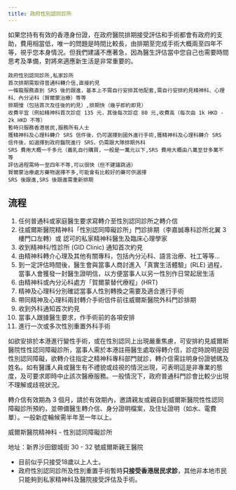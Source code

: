 ```yaml
---
title: 政府性別認同診所
---
```


如果您持有有效的香港身份證，在政府醫院排期接受評估和手術都會有政府的支助，費用相當低，唯一的問題是時間比較長，由排期至完成手術大概兩至四年不等，視乎您本身情況。但我們建議不應著急，因為醫生評估當中您自己也需要時間思考及準備，對將來適應新生活是非常重要的。

```csv
政府性別認同診所,私家診所
首次排期需取得普通科轉介信,直接約見
一條龍服務直到 SRS 後的跟進，基本上不需自行安排其他配套,需自行安排約見精神科、心理科、內分泌科（賀爾蒙治療）等等
排期慢（包括首次及往後的約見）,排期快（幾乎即約即見）
收費平宜（例如精神科首次診症 135 元，其後每次診症 80 元,收費高（每次由 1k HKD - 2k HKD 不等）
暫時只服務香港居民,服務所有人士
獲精神科及心理科轉介 SRS 信件後，仍可選擇到國外進行手術,獲精神科及心理科轉介 SRS 信件後，如選擇到政府醫院進行 SRS，仍需跟大隊排期外科
SRS 費用大概一千多元（義乳自行購買，一般是一萬元以下,SRS 費用大概由八萬至廿多萬不等
評估過程需時一至四年不等,可以很快（但不建議跳過）
賀爾蒙治療處方藥物選擇不多,可能會有比較好的藥可供選擇
SRS 後跟進,SRS 後跟進需重新排期
```

## 流程

1. 任何普通科或家庭醫生要求寫轉介至性別認同診所之轉介信
1. 往威爾斯醫院精神科「性別認同障礙診所」門診排期（李嘉誠專科診所北翼 3 樓門口左轉）或 認可的私家精神科醫生及臨床心理學家
1. 收到精神科/性診所 (GID Clinic) 通知首次約見
1. 由精神科轉介心理及其他有關專科，包括內分沁科、語言治療、社工等等…
1. 到一定評估時間後，醫生會與當事人商討進入「真實生活體驗」(RLE) 過程，當事人會獲發一封醫生證明信，以方便當事人以另一性別作日常起居生活
1. 由精神科或內分沁科處方「賀爾蒙替代療程」(HRT)
1. 精神及心理科分別確認當事人性別轉換之需要及適合進行手術
1. 帶同精神及心理科兩封轉介手術信件前往威爾斯醫院外科門診排期
1. 收到外科通知首次約見
1. 當事人跟據醫生要求，作手術前的各項安排
1. 進行一次或多次性別重置外科手術

如欲安排於本港進行變性手術，或在性別認同上出現嚴重焦慮，可安排約見威爾斯醫院性性認同障礙診所，當事人需於本港註冊醫生處取得轉介信，診症時說明是因性別認同障礙，欲轉介往指定之精神科專科部門就診，轉介信需註明身份證號碼及姓名。如有醫護人員或醫生有不禮貌或歧視的情況出現，可表明這是非專業的態度，及可要求即時中止該次醫療服務。一般情況下，政府普通科門診會比較少出現不理解或歧視狀況。

轉介信有效期為 3 個月，請於有效期內，邀請親友或親自到威爾斯醫院性性認同障礙診所預約，並帶備醫生轉介信、身分證明檔案，及住址證明（如水、電費單）。一般新症輪候需半年至一年以上。

威爾斯醫院精神科 - 性別認同障礙診所

地址：新界沙田銀城街 30 - 32 號威爾斯親王醫院

- 目前似乎只接受18歲以上人士。
- 政府性別認同診所及性別重置手術暫時**只接受香港居民求診**，其他非本地市民只能夠到私家精神科及醫院接受評估及手術。
